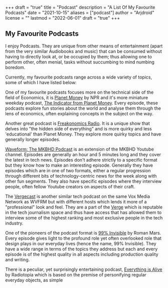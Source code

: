 +++
draft = "true"
title = "Podcast"
description = "A List Of My Favourite Podcasts"
date = "2021-10-15"
aliases = ["podcast"]
author = "Arjdroid"
license = ""
lastmod = "2022-06-01"
draft = "true"
+++

## My Favourite Podcasts

I enjoy Podcasts. They are unique from other means of entertainment (apart from the very similar Audiobooks and music) that can be consumed without having to directly look at, or be occupied by them; thus allowing one to perform other, often menial, tasks without succumbing to mind numbing boredom.

Currently, my favourite podcasts range across a wide variety of topics, some of which I have listed below:


One of my favourite podcasts focuses more on the technical side of the field of Economics, it is [Planet Money](https://www.npr.org/podcasts/510289/planet-money) by NPR and it's more miniature weekday podcast, [The Indicator from Planet Money](https://www.npr.org/sections/money/567724614/the-indicator). Every episode, these podcasts explore fun stories about the world and analyse them through the lens of economics, often explaining concepts in the subject on the way.

Another great podcast is [Freakonomics Radio](https://freakonomics.com/). It is a unique show that delves into "the hidden side of everything" and is more quirky and less 'educational' than Planet Money. They explore more quirky topics and have generally longer episodes.


[Waveform: The MKBHD Podcast](https://www.youtube.com/c/Waveform) is an extension of the MKBHD Youtube channel. Episodes are generally an hour and 5 minutes long and they cover the latest in tech news. Episodes don't adhere strictly to a specific format but they know how to make an interesting episode. Generally they have episodes which are in one of two formats, either a regular progression through different bits of technology-centric news for the week along with other fun segments. They also have specific episodes where they interview people, often fellow Youtube creators on aspects of their craft.

The [Vergecast](https://www.theverge.com/the-vergecast) is another similar tech podcast on the same Vox Media Network as WVFRM but with different hosts which lends it more of a "professional" look and feel. They are a part of the [Verge](https://www.theverge.com/) which is reputable in the tech journalism space and thus have access that has allowed them to interview some of the highest ranking and most exclusive people in the tech industry.

One of the pioneers of the podcast format is [99% Invisible](https://99percentinvisible.org/) by Roman Mars. Every episode gives light to the profound role yet often overlooked role that design plays in our everyday lives (hence the name, 99% Invisible). They have a wide range in terms of the topics they address but each and every episode is of the highest quality in all aspects including production quality and writing.

There is a peculiar, yet surprisingly entertaining podcast, [Everything is Alive](http://www.everythingisalive.com/) by Radiotopia which is based on the premise of personifying regular everyday objects, as simple
